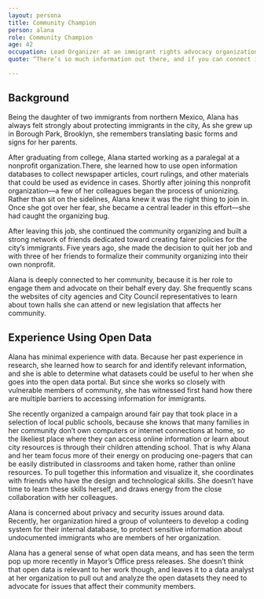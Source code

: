 ```yaml
---
layout: persona
title: Community Champion
person: alana
role: Community Champion
age: 42
occupation: Lead Organizer at an immigrant rights advocacy organization
quote: “There’s so much information out there, and if you can connect it to issues you can really help people understand it—but with language and cultural barriers it can be hard to make sure everyone is granted equal access.”

---
```


## Background

Being the daughter of two immigrants from northern Mexico, Alana has always felt strongly about protecting immigrants in the city, As she grew up in Borough Park, Brooklyn, she remembers translating basic forms and signs for her parents.

After graduating from college, Alana started working as a paralegal at a nonprofit organization.There, she learned how to use open information databases to collect newspaper articles, court rulings, and other materials that could be used as evidence in cases. Shortly after joining this nonprofit organization—a few of her colleagues began the process of unionizing. Rather than sit on the sidelines, Alana knew it was the right thing to join in. Once she got over her fear, she became a central leader in this effort—she had caught the organizing bug.

After leaving this job, she continued the community organizing and built a strong network of friends dedicated toward creating fairer policies for the city’s immigrants. Five years ago, she made the decision to quit her job and with three of her friends to formalize their community organizing into their own nonprofit.

Alana is deeply connected to her community, because it is her role to engage them and advocate on their behalf every day. She frequently scans the websites of city agencies and City Council representatives to learn about town halls she can attend or new legislation that affects her community.

## Experience Using Open Data

Alana has minimal experience with data. Because her past experience in research, she learned how to search for and identify relevant information, and she is able to determine what datasets could be useful to her when she goes into the open data portal. But since she works so closely with vulnerable members of community, she has witnessed first hand how there are multiple barriers to accessing information for immigrants.

She recently organized a campaign around fair pay that took place in a selection of local public schools, because she knows that many families in her community don’t own computers or internet connections at home, so the likeliest place where they can access online information or learn about city resources is through their children attending school. That is why Alana and her team focus more of their energy on producing one-pagers that can be easily distributed in classrooms and taken home, rather than online resources. To pull together this information and visualize it, she coordinates with friends who have the design and technological skills. She doesn’t have time to learn these skills herself, and draws energy from the close collaboration with her colleagues.

Alana is concerned about privacy and security issues around data. Recently, her organization hired a group of volunteers to develop a coding system for their internal database, to protect sensitive information about undocumented immigrants who are members of her organization.

Alana has a general sense of what open data means, and has seen the term pop up more recently in Mayor’s Office press releases. She doesn’t think that open data is relevant to her work though, and leaves it to a data analyst at her organization to pull out and analyze the open datasets they need to advocate for issues that affect their community members. 
